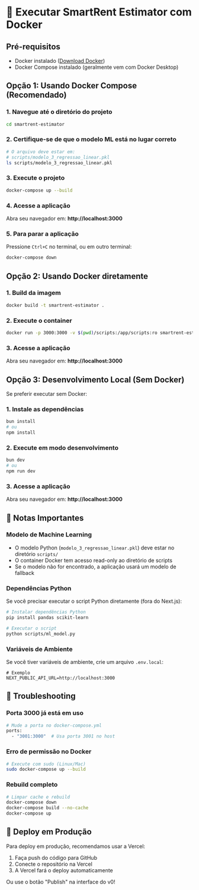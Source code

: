 # 🐳 Executar SmartRent Estimator com Docker

## Pré-requisitos

- Docker instalado ([Download Docker](https://www.docker.com/products/docker-desktop))
- Docker Compose instalado (geralmente vem com Docker Desktop)

## Opção 1: Usando Docker Compose (Recomendado)

### 1. Navegue até o diretório do projeto
```bash
cd smartrent-estimator
```

### 2. Certifique-se de que o modelo ML está no lugar correto
```bash
# O arquivo deve estar em:
# scripts/modelo_3_regressao_linear.pkl
ls scripts/modelo_3_regressao_linear.pkl
```

### 3. Execute o projeto
```bash
docker-compose up --build
```

### 4. Acesse a aplicação
Abra seu navegador em: **http://localhost:3000**

### 5. Para parar a aplicação
Pressione `Ctrl+C` no terminal, ou em outro terminal:
```bash
docker-compose down
```

## Opção 2: Usando Docker diretamente

### 1. Build da imagem
```bash
docker build -t smartrent-estimator .
```

### 2. Execute o container
```bash
docker run -p 3000:3000 -v $(pwd)/scripts:/app/scripts:ro smartrent-estimator
```

### 3. Acesse a aplicação
Abra seu navegador em: **http://localhost:3000**

## Opção 3: Desenvolvimento Local (Sem Docker)

Se preferir executar sem Docker:

### 1. Instale as dependências
```bash
bun install
# ou
npm install
```

### 2. Execute em modo desenvolvimento
```bash
bun dev
# ou
npm run dev
```

### 3. Acesse a aplicação
Abra seu navegador em: **http://localhost:3000**

## 📝 Notas Importantes

### Modelo de Machine Learning
- O modelo Python (`modelo_3_regressao_linear.pkl`) deve estar no diretório `scripts/`
- O container Docker tem acesso read-only ao diretório de scripts
- Se o modelo não for encontrado, a aplicação usará um modelo de fallback

### Dependências Python
Se você precisar executar o script Python diretamente (fora do Next.js):

```bash
# Instalar dependências Python
pip install pandas scikit-learn

# Executar o script
python scripts/ml_model.py
```

### Variáveis de Ambiente
Se você tiver variáveis de ambiente, crie um arquivo `.env.local`:

```env
# Exemplo
NEXT_PUBLIC_API_URL=http://localhost:3000
```

## 🔧 Troubleshooting

### Porta 3000 já está em uso
```bash
# Mude a porta no docker-compose.yml
ports:
  - "3001:3000"  # Usa porta 3001 no host
```

### Erro de permissão no Docker
```bash
# Execute com sudo (Linux/Mac)
sudo docker-compose up --build
```

### Rebuild completo
```bash
# Limpar cache e rebuild
docker-compose down
docker-compose build --no-cache
docker-compose up
```

## 🚀 Deploy em Produção

Para deploy em produção, recomendamos usar a Vercel:

1. Faça push do código para GitHub
2. Conecte o repositório na Vercel
3. A Vercel fará o deploy automaticamente

Ou use o botão "Publish" na interface do v0!
